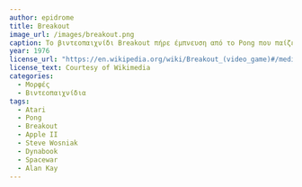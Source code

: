 ```yaml
---
author: epidrome
title: Breakout 
image_url: /images/breakout.png
caption: Το βιντεοπαιχνίδι Breakout πήρε έμπνευση από το Pong που παίζεται με δύο παίκτες και στην θέση του δεύτερου παίκτη έβαλε σειρές από τουβλάκια που σπάνε καθώς ο παίκτης τα χτυπάει με την μπάλα. Εκτός από την διασκέδαση και έμπνευση που έδωσε για την δημιουργία υπολογιστών, αποτελεί σημείο αναφοράς για την μετάβαση από τα βιντεοπαιχνίδια προσομοίωσης της πραγματικότητας σε ένα περισσότερο αφαιρετικό νέο είδος τέχνης. 
year: 1976 
license_url: "https://en.wikipedia.org/wiki/Breakout_(video_game)#/media/File:Breakout_game_screenshot.png" 
license_text: Courtesy of Wikimedia
categories:
  - Μορφές
  - Βιντεοπαιχνίδια 
tags:
  - Atari 
  - Pong
  - Breakout
  - Apple II
  - Steve Wosniak
  - Dynabook
  - Spacewar
  - Alan Kay
---
```

